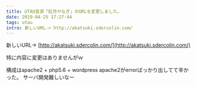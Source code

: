 ```yaml
---
title: UTAU音源「紅月やなぎ」のURLを変更しました。
date: 2019-04-25 17:27:44
tags: utau
intro: 新しいURL-> http://akatsuki.sdercolin.com/
---
```


新しいURL-> [http://akatsuki.sdercolin.com/](http://akatsuki.sdercolin.com/)

特に内容に変更はありませんがｗ

構成はapache2 + php5.6 + wordpress
apache2がerrorばっかり出してて辛かった。
サーバ開発難しいなー